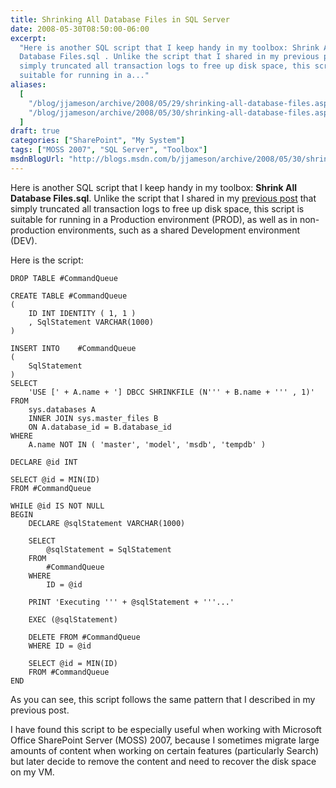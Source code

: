 ```yaml
---
title: Shrinking All Database Files in SQL Server
date: 2008-05-30T08:50:00-06:00
excerpt:
  "Here is another SQL script that I keep handy in my toolbox: Shrink All
  Database Files.sql . Unlike the script that I shared in my previous post that
  simply truncated all transaction logs to free up disk space, this script is
  suitable for running in a..."
aliases:
  [
    "/blog/jjameson/archive/2008/05/29/shrinking-all-database-files.aspx",
    "/blog/jjameson/archive/2008/05/30/shrinking-all-database-files.aspx",
  ]
draft: true
categories: ["SharePoint", "My System"]
tags: ["MOSS 2007", "SQL Server", "Toolbox"]
msdnBlogUrl: "http://blogs.msdn.com/b/jjameson/archive/2008/05/30/shrinking-all-database-files.aspx"
---
```


Here is another SQL script that I keep handy in my toolbox: **Shrink All
Database Files.sql**. Unlike the script that I shared in my
[previous post](/blog/jjameson/2008/05/30/truncating-all-transaction-logs) that
simply truncated all transaction logs to free up disk space, this script is
suitable for running in a Production environment (PROD), as well as in
non-production environments, such as a shared Development environment (DEV).

Here is the script:

```
DROP TABLE #CommandQueue

CREATE TABLE #CommandQueue
(
    ID INT IDENTITY ( 1, 1 )
    , SqlStatement VARCHAR(1000)
)

INSERT INTO    #CommandQueue
(
    SqlStatement
)
SELECT
    'USE [' + A.name + '] DBCC SHRINKFILE (N''' + B.name + ''' , 1)'
FROM
    sys.databases A
    INNER JOIN sys.master_files B
    ON A.database_id = B.database_id
WHERE
    A.name NOT IN ( 'master', 'model', 'msdb', 'tempdb' )

DECLARE @id INT

SELECT @id = MIN(ID)
FROM #CommandQueue

WHILE @id IS NOT NULL
BEGIN
    DECLARE @sqlStatement VARCHAR(1000)

    SELECT
        @sqlStatement = SqlStatement
    FROM
        #CommandQueue
    WHERE
        ID = @id

    PRINT 'Executing ''' + @sqlStatement + '''...'

    EXEC (@sqlStatement)

    DELETE FROM #CommandQueue
    WHERE ID = @id

    SELECT @id = MIN(ID)
    FROM #CommandQueue
END
```

As you can see, this script follows the same pattern that I described in my
previous post.

I have found this script to be especially useful when working with Microsoft
Office SharePoint Server (MOSS) 2007, because I sometimes migrate large amounts
of content when working on certain features (particularly Search) but later
decide to remove the content and need to recover the disk space on my VM.
